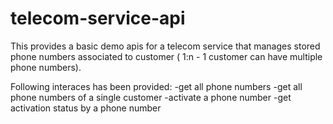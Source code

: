 # telecom-service-api

This provides a basic demo apis for a telecom service that manages stored phone numbers associated to customer ( 1:n - 1 customer can have multiple phone numbers). 

Following interaces has been provided:
-get all phone numbers
-get all phone numbers of a single customer
-activate a phone number
-get activation status by a phone number